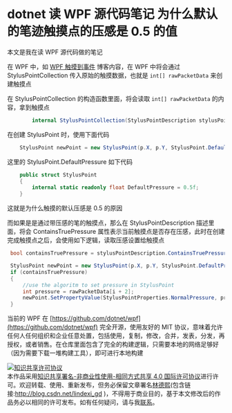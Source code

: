 # dotnet 读 WPF 源代码笔记 为什么默认的笔迹触摸点的压感是 0.5 的值

本文是我在读 WPF 源代码做的笔记

<!--more-->

<!-- 标签：WPF，WPF源代码 -->
<!-- 发布 -->

在 WPF 中，如 [WPF 触摸到事件](https://blog.lindexi.com/post/WPF-%E8%A7%A6%E6%91%B8%E5%88%B0%E4%BA%8B%E4%BB%B6.html ) 博客内容，在 WPF 中将会通过 StylusPointCollection 传入原始的触摸数据，也就是 `int[] rawPacketData` 来创建触摸点

在 StylusPointCollection 的构造函数里面，将会读取 `int[] rawPacketData` 的内容，拿到触摸点

```csharp
        internal StylusPointCollection(StylusPointDescription stylusPointDescription, int[] rawPacketData, GeneralTransform tabletToView, Matrix tabletToViewMatrix)
```

在创建 StylusPoint 时，使用下面代码

```csharp
    StylusPoint newPoint = new StylusPoint(p.X, p.Y, StylusPoint.DefaultPressure, _stylusPointDescription, data, false, false);
```

这里的 StylusPoint.DefaultPressure 如下代码

```csharp
    public struct StylusPoint
    {
        internal static readonly float DefaultPressure = 0.5f;
    }
```

这就是为什么触摸的默认压感是 0.5 的原因

而如果是是通过带压感的笔的触摸点，那么在 StylusPointDescription 描述里面，将会 ContainsTruePressure 属性表示当前触摸点是否存在压感，此时在创建完成触摸点之后，会使用如下逻辑，读取压感设置给触摸点

```csharp
 bool containsTruePressure = stylusPointDescription.ContainsTruePressure;

 StylusPoint newPoint = new StylusPoint(p.X, p.Y, StylusPoint.DefaultPressure, _stylusPointDescription, data, false, false);
 if (containsTruePressure)
 {
     //use the algoritm to set pressure in StylusPoint
     int pressure = rawPacketData[i + 2];
     newPoint.SetPropertyValue(StylusPointProperties.NormalPressure, pressure);
 }
```

当前的 WPF 在 [https://github.com/dotnet/wpf](https://github.com/dotnet/wpf) 完全开源，使用友好的 MIT 协议，意味着允许任何人任何组织和企业任意处置，包括使用，复制，修改，合并，发表，分发，再授权，或者销售。在仓库里面包含了完全的构建逻辑，只需要本地的网络足够好（因为需要下载一堆构建工具），即可进行本地构建

<a rel="license" href="http://creativecommons.org/licenses/by-nc-sa/4.0/"><img alt="知识共享许可协议" style="border-width:0" src="https://licensebuttons.net/l/by-nc-sa/4.0/88x31.png" /></a><br />本作品采用<a rel="license" href="http://creativecommons.org/licenses/by-nc-sa/4.0/">知识共享署名-非商业性使用-相同方式共享 4.0 国际许可协议</a>进行许可。欢迎转载、使用、重新发布，但务必保留文章署名[林德熙](http://blog.csdn.net/lindexi_gd)(包含链接:http://blog.csdn.net/lindexi_gd )，不得用于商业目的，基于本文修改后的作品务必以相同的许可发布。如有任何疑问，请与我[联系](mailto:lindexi_gd@163.com)。
